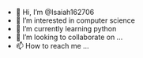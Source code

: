 - 👋 Hi, I’m @Isaiah162706
- 👀 I’m interested in computer science
- 🌱 I’m currently learning python
- 💞️ I’m looking to collaborate on ...
- 📫 How to reach me ...

<!---
Isaiah162706/Isaiah162706 is a ✨ special ✨ repository because its `README.md` (this file) appears on your GitHub profile.
You can click the Preview link to take a look at your changes.
--->
